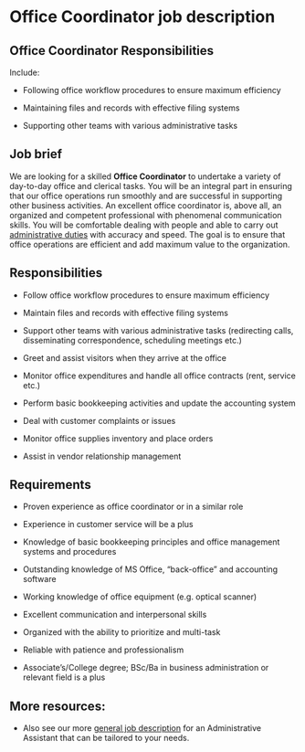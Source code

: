 # Office Coordinator job description


## Office Coordinator Responsibilities

Include:

* Following office workflow procedures to ensure maximum efficiency

* Maintaining files and records with effective filing systems

* Supporting other teams with various administrative tasks


## Job brief

We are looking for a skilled <b>Office Coordinator</b> to undertake a variety of day-to-day office and clerical tasks. You will be an integral part in ensuring that our office operations run smoothly and are successful in supporting other business activities.
An excellent office coordinator is, above all, an organized and competent professional with phenomenal communication skills. You will be comfortable dealing with people and able to carry out <a href="https://resources.workable.com/office-manager-job-description">administrative duties</a> with accuracy and speed.
The goal is to ensure that office operations are efficient and add maximum value to the organization.


## Responsibilities

* Follow office workflow procedures to ensure maximum efficiency

* Maintain files and records with effective filing systems

* Support other teams with various administrative tasks (redirecting calls, disseminating correspondence, scheduling meetings etc.)

* Greet and assist visitors when they arrive at the office

* Monitor office expenditures and handle all office contracts (rent, service etc.)

* Perform basic bookkeeping activities and update the accounting system

* Deal with customer complaints or issues

* Monitor office supplies inventory and place orders

* Assist in vendor relationship management


## Requirements

* Proven experience as office coordinator or in a similar role

* Experience in customer service will be a plus

* Knowledge of basic bookkeeping principles and office management systems and procedures

* Outstanding knowledge of MS Office, “back-office” and accounting software

* Working knowledge of office equipment (e.g. optical scanner)

* Excellent communication and interpersonal skills

* Organized with the ability to prioritize and multi-task

* Reliable with patience and professionalism

* Associate’s/College degree; BSc/Ba in business administration or relevant field is a plus

## More resources:
* Also see our more <a href="https://resources.workable.com/administrative-assistant-job-description">general job description</a> for an Administrative Assistant that can be tailored to your needs.
